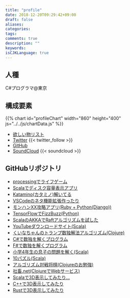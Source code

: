 ```yaml
---
title: "profile"
date: 2018-12-20T09:29:42+09:00
draft: false
aliases:
categories:
tags:
comments: true
description: ""
keywords:
isCJKLanguage: true
---
```

## 人種

C#プログラマ@東京

## 構成要素

{{% chart id="profileChart" width="860" height="400" js="../../js/chartData.js" %}}

* [欲しい物リスト](http://amzn.asia/9FISHMC)
* [Twitter](https://twitter.com/_marony)
{{< twitter_follow >}}
* [GitHub](https://github.com/marony)
* [SoundCloud](https://soundcloud.com/marony0607/)
{{< soundcloud >}}

## GitHubリポジトリ

* [processingでライフゲーム](https://marony.github.io/lifegame_pde/)
* [Scalaでディスク容量表示アプリ](https://github.com/marony/diskreport)
* [Katamino(カタミノ)解いてる](https://github.com/marony/katamino-solver)
* [VSCodeのネタ機能拡張作ったり](https://github.com/marony/fix-const)
* [モンハンXX攻略アプリ(Ruby + Python(Django))](https://github.com/marony/monhanxx)
* [TensorFlowでFizzBuzz(Python)](https://github.com/marony/tf-fizzbuzz)
* [ScalaのAKKAでRaftアルゴリズムを試した](https://github.com/marony/raft_test)
* [YouTubeダウンロードサイト(Scala)](https://github.com/marony/youtuber)
* [くいなちゃんのトランプ数独解法アルゴリズム(Clojure)](https://github.com/marony/kuina-sudoku)
* [C#で数独を解くプログラム](https://github.com/marony/SudokuCS)
* [F#で数独を解くプログラム](https://github.com/marony/SudokuFS)
* [小学4年生の息子の問題を解く(Scala)](https://github.com/marony/Syogaku4)
* [10パズル(Scala)](https://github.com/marony/TenPuzzle)
* [アルゴリズム対戦将棋(Clojureのお勉強)](https://github.com/marony/syogi)
* [社畜.net(ClojureでWebサービス)](https://github.com/marony/worker)
* [Scalaで3D表示してみたり…](https://github.com/marony/scala3d_wireframe)
* [C++で3D表示してみたり](https://github.com/marony/cpp3d)
* [Rustで3D表示してみたり](https://github.com/marony/rust3d)
